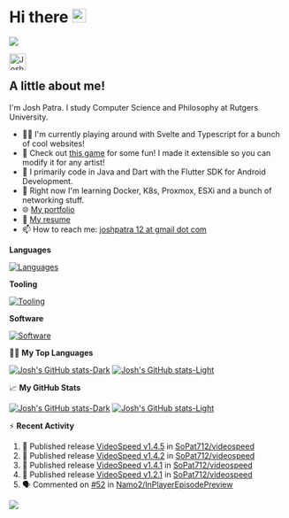 # Hi there <img src="https://media.giphy.com/media/hvRJCLFzcasrR4ia7z/giphy.gif" width="25px" height="25px">

![](https://komarev.com/ghpvc/?username=SoPat712&color=blue)

<a href="https://www.linkedin.com/in/joshpatra/">
  <img align="left" alt="Josh's LinkedIn" width="30px" src="https://iconmonstr.com/wp-content/g/gd/makefg.php?i=../releases/preview/2012/png/iconmonstr-linkedin-3.png&r=10&g=102&b=194" />
</a>

<br /> 

## A little about me! 

I'm Josh Patra. I study Computer Science and Philosophy at Rutgers University.

- 👨‍💻 I'm currently playing around with Svelte and Typescript for a bunch of cool websites!
- 🎼 Check out [this game](https://maisie-peters-heardle.joshpatra.me) for some fun! I made it extensible so you can modify it for any artist!
- 🤖 I primarily code in Java and Dart with the Flutter SDK for Android Development.
- 🌱 Right now I'm learning Docker, K8s, Proxmox, ESXi and a bunch of networking stuff.
- 🌐 [My portfolio](https://joshpatra.me)
- 📝 [My resume](https://cloud.joshpatra.me/s/MtQDmSHXz6ZsM53)
- 📫 How to reach me: [joshpatra 12 at gmail dot com](mailto:joshpatra12@gmail.com)

**Languages**

[![Languages](https://skillicons.dev/icons?i=c,java,svelte,flutter,python,js,ts,tailwind,swift,kotlin,html,css,latex)](https://skillicons.dev)

**Tooling**

[![Tooling](https://skillicons.dev/icons?i=neovim,git,androidstudio,vscode,idea,pycharm)](https://skillicons.dev)

**Software**

[![Software](https://skillicons.dev/icons?i=nginx,postgres,mongodb,k8s,arch,debian,linux)](https://skillicons.dev)


👨‍💻 **My Top Languages**

[![Josh's GitHub stats-Dark](https://github-readme-stats-taupe-five-18.vercel.app/api/top-langs?username=SoPat712&show_icons=true&count_private=true&theme=vue-dark&include_all_commits=true&langs_count=8&layout=donut-vertical&hide=javascript,css,vim%20script,html#gh-dark-mode-only)](https://github.com/SoPat712/github-readme-stats#gh-dark-mode-only)
[![Josh's GitHub stats-Light](https://github-readme-stats-taupe-five-18.vercel.app/api/top-langs?username=SoPat712&show_icons=true&count_private=true&theme=vue-dark&include_all_commits=true&langs_count=8&layout=donut-vertical&hide=javascript,css,vim%20script,html#gh-light-mode-only)](https://github.com/SoPat712/github-readme-stats#gh-light-mode-only)

📈 **My GitHub Stats**

[![Josh's GitHub stats-Dark](https://github-readme-stats-taupe-five-18.vercel.app/api?username=SoPat712&show_icons=true&count_private=true&theme=vue-dark&include_all_commits=true&rank_icon=github&hide=contribs#gh-dark-mode-only)](https://github.com/SoPat712/github-readme-stats#gh-dark-mode-only)
[![Josh's GitHub stats-Light](https://github-readme-stats-taupe-five-18.vercel.app/api?username=SoPat712&show_icons=true&count_private=true&theme=vue&include_all_commits=true&rank_icon=github&hide=contribs#gh-light-mode-only)](https://github.com/SoPat712/github-readme-stats#gh-light-mode-only)

:zap: **Recent Activity**

<!--START_SECTION:activity-->
1. 🚀 Published release [VideoSpeed v1.4.5](https://github.com/SoPat712/videospeed/releases/tag/v1.4.5) in [SoPat712/videospeed](https://github.com/SoPat712/videospeed)
2. 🚀 Published release [VideoSpeed v1.4.2](https://github.com/SoPat712/videospeed/releases/tag/v1.4.2) in [SoPat712/videospeed](https://github.com/SoPat712/videospeed)
3. 🚀 Published release [VideoSpeed v1.4.1](https://github.com/SoPat712/videospeed/releases/tag/v1.4.1) in [SoPat712/videospeed](https://github.com/SoPat712/videospeed)
4. 🚀 Published release [VideoSpeed v1.2.1](https://github.com/SoPat712/videospeed/releases/tag/v1.2.1) in [SoPat712/videospeed](https://github.com/SoPat712/videospeed)
5. 🗣 Commented on [#52](https://github.com/Namo2/InPlayerEpisodePreview/issues/52#issuecomment-3016201863) in [Namo2/InPlayerEpisodePreview](https://github.com/Namo2/InPlayerEpisodePreview)
<!--END_SECTION:activity-->

![](https://hit.yhype.me/github/profile?account_id=30350506)
